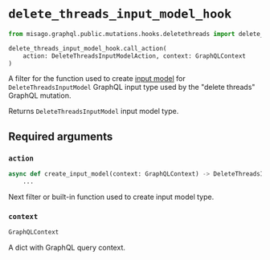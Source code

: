# `delete_threads_input_model_hook`

```python
from misago.graphql.public.mutations.hooks.deletethreads import delete_threads_input_model_hook

delete_threads_input_model_hook.call_action(
    action: DeleteThreadsInputModelAction, context: GraphQLContext
)
```

A filter for the function used to create [input model](https://pydantic-docs.helpmanual.io/usage/models/) for `DeleteThreadsInputModel` GraphQL input type used by the "delete threads" GraphQL mutation.

Returns `DeleteThreadsInputModel` input model type.


## Required arguments

### `action`

```python
async def create_input_model(context: GraphQLContext) -> DeleteThreadsInputModel:
    ...
```

Next filter or built-in function used to create input model type.


### `context`

```python
GraphQLContext
```

A dict with GraphQL query context.